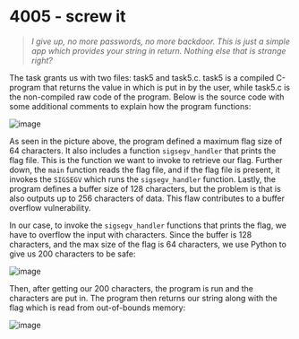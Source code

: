 # 4005 - screw it

>*I give up, no more passwords, no more backdoor. This is just a simple app which provides your string in return. Nothing else that is strange right?*

The task grants us with two files: task5 and task5.c. task5 is a compiled C-program that returns the value in which is put in by the user, while task5.c is the non-compiled raw code of the program. Below is the source code with some additional comments to explain how the program functions:

![image](https://user-images.githubusercontent.com/70077872/160817314-686c72c2-6a3c-41f7-ba45-a89ee48c8f61.png)

As seen in the picture above, the program defined a maximum flag size of 64 characters. It also includes a function `sigsegv_handler` that prints the flag file. This is the function we want to invoke to retrieve our flag. Further down, the `main` function reads the flag file, and if the flag file is present, it invokes the `SIGSEGV` which runs the `sigsegv_handler` function.  Lastly, the program defines a buffer size of 128 characters, but the problem is that is also outputs up to 256 characters of data. This flaw contributes to a buffer overflow vulnerability. 

In our case, to invoke the `sigsegv_handler` functions that prints the flag, we have to overflow the input with characters. Since the buffer is 128 characters, and the max size of the flag is 64 characters, we use Python to give us 200 characters to be safe:

![image](https://user-images.githubusercontent.com/70077872/160821819-43981c87-14ef-4384-9cfa-a52477e2346f.png)

Then, after getting our 200 characters, the program is run and the characters are put in. The program then returns our string along with the flag which is read from out-of-bounds memory:

![image](https://user-images.githubusercontent.com/70077872/160821983-f3dcea7d-da8f-4e1e-9774-6c055e4fce5f.png)




